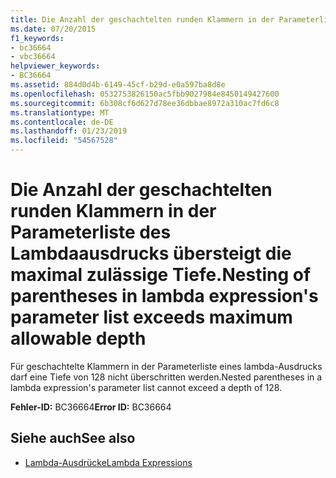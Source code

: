 ```yaml
---
title: Die Anzahl der geschachtelten runden Klammern in der Parameterliste des Lambdaausdrucks übersteigt die maximal zulässige Tiefe.
ms.date: 07/20/2015
f1_keywords:
- bc36664
- vbc36664
helpviewer_keywords:
- BC36664
ms.assetid: 884d0d4b-6149-45cf-b29d-e0a597ba8d8e
ms.openlocfilehash: 0532753826150ac5fbb9027984e8450149427600
ms.sourcegitcommit: 6b308cf6d627d78ee36dbbae8972a310ac7fd6c8
ms.translationtype: MT
ms.contentlocale: de-DE
ms.lasthandoff: 01/23/2019
ms.locfileid: "54567528"
---
```

# <a name="nesting-of-parentheses-in-lambda-expressions-parameter-list-exceeds-maximum-allowable-depth"></a><span data-ttu-id="25bcf-102">Die Anzahl der geschachtelten runden Klammern in der Parameterliste des Lambdaausdrucks übersteigt die maximal zulässige Tiefe.</span><span class="sxs-lookup"><span data-stu-id="25bcf-102">Nesting of parentheses in lambda expression's parameter list exceeds maximum allowable depth</span></span>
<span data-ttu-id="25bcf-103">Für geschachtelte Klammern in der Parameterliste eines lambda-Ausdrucks darf eine Tiefe von 128 nicht überschritten werden.</span><span class="sxs-lookup"><span data-stu-id="25bcf-103">Nested parentheses in a lambda expression's parameter list cannot exceed a depth of 128.</span></span>  
  
 <span data-ttu-id="25bcf-104">**Fehler-ID:** BC36664</span><span class="sxs-lookup"><span data-stu-id="25bcf-104">**Error ID:** BC36664</span></span>  
  
## <a name="see-also"></a><span data-ttu-id="25bcf-105">Siehe auch</span><span class="sxs-lookup"><span data-stu-id="25bcf-105">See also</span></span>
- [<span data-ttu-id="25bcf-106">Lambda-Ausdrücke</span><span class="sxs-lookup"><span data-stu-id="25bcf-106">Lambda Expressions</span></span>](../../visual-basic/programming-guide/language-features/procedures/lambda-expressions.md)
